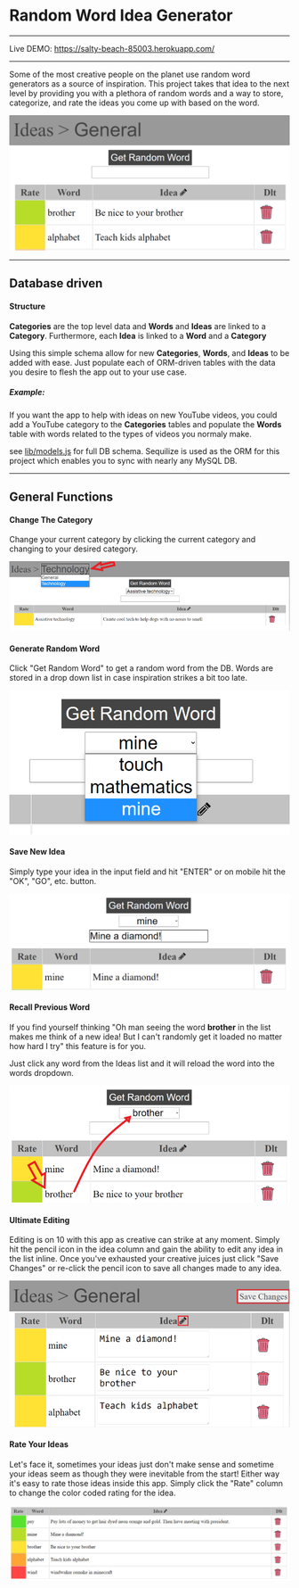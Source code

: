 # Random Word Idea Generator
---

Live DEMO: https://salty-beach-85003.herokuapp.com/

---
Some of the most creative people on the planet use random word generators as a source of inspiration. This project takes that idea to the next level by providing you with a plethora of random words and a way to store, categorize, and rate the ideas you come up with based on the word.

![main app view](./images/main.PNG "Random Idea Gen")

---
## Database driven
#### Structure

**Categories** are the top level data and **Words** and **Ideas** are linked to a **Category**. Furthermore, each **Idea** is linked to a **Word** and a **Category**

Using this simple schema allow for new **Categories**, **Words**, and **Ideas** to be added with ease. Just populate each of ORM-driven tables with the data you desire to flesh the app out to your use case.

##### Example:

If you want the app to help with ideas on new YouTube videos, you could add a YouTube category to the **Categories** tables and populate the **Words** table with words related to the types of videos you normaly make.

see [lib/models.js](./lib/models.js) for full DB schema. Sequilize is used as the ORM for this project which enables you to sync with nearly any MySQL DB.

---
## General Functions

#### Change The Category
Change your current category by clicking the current category and changing to your desired category. 

![change category](./images/change_category.PNG "Change to a different category")

#### Generate Random Word
Click "Get Random Word" to get a random word from the DB. Words are stored in a drop down list in case inspiration strikes a bit too late.

![random word button](./images/random_button.PNG "Random word button")

#### Save New Idea

Simply type your idea in the input field and hit "ENTER" or on mobile hit the "OK", "GO", etc. button.

![new idea](./images/new_idea.PNG "Add a new idea")


#### Recall Previous Word

If you find yourself thinking "Oh man seeing the word **brother** in the list makes me think of a new idea! But I can't randomly get it loaded no matter how hard I try" this feature is for you.

Just click any word from the Ideas list and it will reload the word into the words dropdown.


![recall word](./images/recall_word.PNG "Recall an old word")

#### **Ultimate** Editing

Editing is on 10 with this app as creative can strike at any moment. Simply hit the pencil icon in the idea column and gain the ability to edit any idea in the list inline. Once you've exhausted your creative juices just click "Save Changes" or re-click the pencil icon to save all changes made to any idea.

![edit idea](./images/edit_idea.PNG "edit an idea")


#### Rate Your Ideas

Let's face it, sometimes your ideas just don't make sense and sometime your ideas seem as though they were inevitable from the start! Either way it's easy to rate those ideas inside this app. Simply click the "Rate" column to change the color coded rating for the idea.

![edit rating](./images/change_rating.PNG "change a rating")